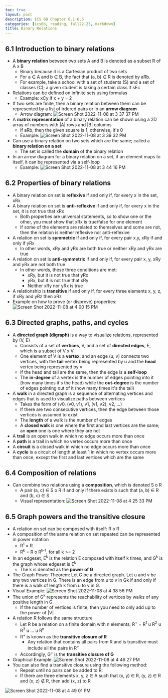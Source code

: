 ```yaml
---
toc: true
layout: post
description: ICS 6B Chapter 6.1-6.5
categories: [ics6b, reading, fall22-23, markdown]
title: Binary Relations
---
```


## 6.1 Introduction to binary relations

- A **binary relation** between two sets A and B is denoted as a subset R of A x B
    - Binary because it is a Cartesian product of two sets
    - For a ∈ A and b ∈ B, the fact that (a, b) ∈ R is denoted by aRb.
    - For example, take a school with a set of students (S) and a set of classes (C); a given student is taking a certain class if sEc
- Relations can be defined on infinite sets using formulas
    - Example: xCy if x + y = 2
- If two sets are finite, then a binary relation between them can be represented by a list of irdered pairs or in an **arrow diagram**
    - Arrow diagram: ![Screen Shot 2022-11-08 at 3 37 37 PM](https://user-images.githubusercontent.com/54915685/200699243-ef8cd999-029b-459f-9e15-4d424141a1bd.png)
- A **matrix representation** of a binary relation can be shown using a 2D array of numbers with \|A\| rows and \|B\| columns
    - If aRb, then the given square is 1; otherwise, it's 0
    - Example: ![Screen Shot 2022-11-08 at 3 39 32 PM](https://user-images.githubusercontent.com/54915685/200699450-70f67448-517e-46f4-81cd-92a3fc77fed9.png)
- Can use a binary relation on two sets which are the same; called a **binary relation on a set**
    - The set is called the **domain** of the binary relation
- In an arrow diagram for a binary relation on a set, if an element maps to itself, it can be represented via a self-loop
    - Example: ![Screen Shot 2022-11-08 at 3 44 16 PM](https://user-images.githubusercontent.com/54915685/200700178-4c718aaf-1f96-4508-84ba-f4a36df843dc.png)

## 6.2 Properties of binary relations
- A binary relation on set is **reflexive** if and only if, for every x in the set, xRx
- A binary relation on set is **anti-reflexive** if and only if, for every x in the set, it is not true that xRx
    - Both properties are universal statements, so to show one or the other, you must show that xRx is true/false for one element
    - If some of the elements are related to themselves and some are not, then the relation is neither reflexive nor anti-reflexive
- A relation on set is **symmetric** if and only if, for every pair x,y, xRy if and only if yRx
    - In other words, xRy and yRx are both true or neither xRy and yRx are true
- A relation on set is **anti-symmetric** if and only if, for every pair x, y, xRy and yRx are not both true
    - In other words, these three conditions are met:
        - xRy, but it is not true that yRx
        - yRx, but it is not true that xRy
        - Neither xRy nor yRx is true
- A relationship is **transitive** if and only if, for every three elements x, y, z, if xRy and yRz then xRz
- Example on how to prove (or disprove) properties: ![Screen Shot 2022-11-08 at 4 00 15 PM](https://user-images.githubusercontent.com/54915685/200702310-37fa5bc0-3059-4195-851e-6a84a94cb54a.png)

## 6.3 Directed graphs, paths, and cycles
- A **directed graph (digraph)** is a way to visualize relations, represented by (V, E)
    - Consists of a set of **vertices**, V, and a set of **directed edges**, E, which is a subset of V x V
    - One element of V is a **vertex**, and an edge (u, v) connects two vertices, with the **tail** vertex being represented by u and the **head** vertex being represented by v
    - If the head and tail are the same, then the edge is a **self-loop**
    - The **in-degree** of a vertex is the number of edges pointing into it (how many times it's the head) while the **out-degree** is the number of edges pointing out of it (how many times it's the tail)
- A **walk** in a directed graph is a sequence of alternating vertices and edges that is used to visualize paths between vertices
    - Takes the form of (v0, (v0, v1), v1, (v1, v2), v2, ...)
    - If there are two consecutive vertices, then the edge between those vertices is assumed to exist
    - The **length** of a walk is the number of edges
    - A **closed walk** is one where the first and last vertices are the same; an **open** one is one where they are not
- A **trail** is an open walk in which no edge occurs more than once
- A **path** is a trail in which no vertex occurs more than once
- A **circuit** is a closed walk in which no edge occurs more than once
- A **cycle** is a circuit of length at least 1 in which no vertex occurs more than once, except the first and last vertices which are the same

## 6.4 Composition of relations
- Can combine two relations using a **composition**, which is denoted S o R
    - A pair (a, c) ∈ S o R if and only if there exists b such that (a, b) ∈ R and (b, c) ∈ S
    - Visual representation: ![Screen Shot 2022-11-08 at 4 25 33 PM](https://user-images.githubusercontent.com/54915685/200705749-205a3f04-d978-4085-9f30-b9d3d8a02aac.png)

## 6.5 Graph powers and the transitive closure
- A relation on set can be composed with itself: R o R
- A composition of the same relation on set repeated can be represented in power notation
    - R<sup>1</sup> = R
    - R<sup>k</sup> = R o R<sup>k-1</sup>, for all k >= 2
- In an edgeset, E<sup>k</sup> is the relation E composed with itself k times, and G<sup>k</sup> is the graph whose edgeset is E<sup>k</sup>
    - The k is denoted as the **power of G**
- The Graph Power Theorem: Let G be a directed graph. Let u and v be any two vertices in G. There is an edge from u to v in Gk if and only if there is a walk of length k from u to v in G.
- Visual Example: ![Screen Shot 2022-11-08 at 4 38 56 PM](https://user-images.githubusercontent.com/54915685/200707432-7c8b1e76-28c2-42b3-ac51-1fab0dbfcc3e.png)
- The union of G<sup>k</sup> represents the reachability of vertices by walks of any positive length in G
    - If the number of vertices is finite, then you need to only add up to the power of \|V\|
- A relation R follows the same structure
    - Let R be a relation on a finite domain with n elements; R<sup>+</sup> = R<sup>1</sup> u R<sup>2</sup> u R<sup>3</sup> u ... u R<sup>n</sup>
    - R<sup>+</sup> is known as the **transitive closure of R**
        - Any relation that contains all pairs from R and is transitive must include all the pairs in R<sup>+</sup>
    - Accordingly, G<sup>+</sup> is the **transitive closure of G**
- Graphical Example: ![Screen Shot 2022-11-08 at 4 46 27 PM](https://user-images.githubusercontent.com/54915685/200708495-39f88648-b4ae-470b-bb8a-72cda78f4038.png)
- You can also find a transitive closure using the following method:
    - Repeat until no pairs can be added to R:
    - If there are three elements x, y, z ∈ A such that (x, y) ∈ R, (y, z) ∈ R and (x, z) ∉ R, then add (x, z) to R

![Screen Shot 2022-11-08 at 4 49 01 PM](https://user-images.githubusercontent.com/54915685/200708836-168ed2e1-3cef-4deb-9203-459c024fdbeb.png)